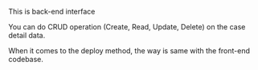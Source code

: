 This is back-end interface

You can do CRUD operation (Create, Read, Update, Delete) on the case detail data.

When it comes to the deploy method, the way is same with the front-end codebase.